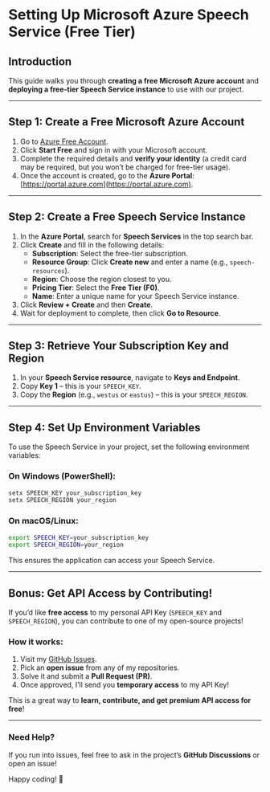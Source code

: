 # Setting Up Microsoft Azure Speech Service (Free Tier)

## Introduction

This guide walks you through **creating a free Microsoft Azure account** and **deploying a free-tier Speech Service instance** to use with our project.

---

## Step 1: Create a Free Microsoft Azure Account

1. Go to [Azure Free Account](https://azure.microsoft.com/free/).
2. Click **Start Free** and sign in with your Microsoft account.
3. Complete the required details and **verify your identity** (a credit card may be required, but you won’t be charged for free-tier usage).
4. Once the account is created, go to the **Azure Portal**: [https://portal.azure.com](https://portal.azure.com).

---

## Step 2: Create a Free Speech Service Instance

1. In the **Azure Portal**, search for **Speech Services** in the top search bar.
2. Click **Create** and fill in the following details:
   - **Subscription**: Select the free-tier subscription.
   - **Resource Group**: Click **Create new** and enter a name (e.g., `speech-resources`).
   - **Region**: Choose the region closest to you.
   - **Pricing Tier**: Select the **Free Tier (F0)**.
   - **Name**: Enter a unique name for your Speech Service instance.
3. Click **Review + Create** and then **Create**.
4. Wait for deployment to complete, then click **Go to Resource**.

---

## Step 3: Retrieve Your Subscription Key and Region

1. In your **Speech Service resource**, navigate to **Keys and Endpoint**.
2. Copy **Key 1** – this is your `SPEECH_KEY`.
3. Copy the **Region** (e.g., `westus` or `eastus`) – this is your `SPEECH_REGION`.

---

## Step 4: Set Up Environment Variables

To use the Speech Service in your project, set the following environment variables:

### **On Windows (PowerShell):**

```powershell
setx SPEECH_KEY your_subscription_key
setx SPEECH_REGION your_region
```

### **On macOS/Linux:**

```bash
export SPEECH_KEY=your_subscription_key
export SPEECH_REGION=your_region
```

This ensures the application can access your Speech Service.

---

## Bonus: Get API Access by Contributing!

If you’d like **free access** to my personal API Key (`SPEECH_KEY` and `SPEECH_REGION`), you can contribute to one of my open-source projects!

### How it works:

1. Visit my [GitHub Issues](https://github.com/sght500?tab=repositories).
2. Pick an **open issue** from any of my repositories.
3. Solve it and submit a **Pull Request (PR)**.
4. Once approved, I’ll send you **temporary access** to my API Key!

This is a great way to **learn, contribute, and get premium API access for free**!

---

### Need Help?

If you run into issues, feel free to ask in the project’s **GitHub Discussions** or open an issue!

Happy coding! 🚀
